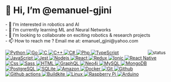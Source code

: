 <h1>👋 Hi, I’m @emanuel-gjini</h1>
<p>
- 👀 I’m interested in robotics and AI<br/>
- 🌱 I’m currently learning ML and Neural Networks<br/>
- 💞️ I’m looking to collaborate on exciting robotics & research projects<br/>
- 📫 How to reach me ? Email me at: emanuel_gjini@yahoo.com<br/>
  </p>
  <p align="right">
  <img alt="status" src="https://github-readme-stats.vercel.app/api?username=emanuel-gjini&show_icons=true&count_private=true&theme=dark" align="right" /></p>
<div>
  <a href="https://github.com/emanuel-gjini">
    <img alt="Python" src="https://img.shields.io/badge/Python-14354C?style=flat&logo=python&logoColor=white" />
  </a>
<a href="https://github.com/emanuel-gjini">
    <img alt="Go" src="https://img.shields.io/badge/GO-017D9C?style=flat&logo=go&logoColor=white" />
  </a>
 <a href="https://github.com/emanuel-gjini">
    <img alt="C" src="https://img.shields.io/badge/C-239120?style=flat&logo=c&logoColor=white" />
  </a>
  <a href="https://github.com/emanuel-gjini">
    <img alt="C++" src="https://img.shields.io/badge/C++-239120?style=flat&logo=cplusplus&logoColor=white" />
  </a>
  <a href="https://github.com/emanuel-gjini">
    <img alt="C#" src="https://img.shields.io/badge/C%23-239120?style=flat&logo=c-sharp&logoColor=white" />
  </a>
  <a href="https://github.com/emanuel-gjini">
    <img alt="Php" src="https://img.shields.io/badge/PHP-777BB4?style=flat&logo=php&logoColor=white" />
  </a>
  <a href="https://github.com/emanuel-gjini">
    <img alt="TypeScript" src="https://img.shields.io/badge/TypeScript-007ACC?style=flat&logo=typescript&logoColor=white" />
  </a>
  <a href="https://github.com/emanuel-gjini">
    <img alt="JavaScript" src="https://img.shields.io/badge/JavaScript-FCDC00?style=flat&logo=javascript&logoColor=white" />
  </a>
  <a href="https://github.com/emanuel-gjini">
    <img alt="Jest" src="https://img.shields.io/badge/Jest-14C211?style=flat&logo=jest&logoColor=white" />
  </a>
  <a href="https://github.com/emanuel-gjini">
    <img alt="Nodejs" src="https://img.shields.io/badge/Nodejs-036E00?style=flat&logo=Node.js&logoColor=white" />
  </a>
  <a href="https://github.com/emanuel-gjini">
    <img alt="React" src="https://img.shields.io/badge/React-0f69a9?style=flat&logo=react&logoColor=white" />
  </a>
  <a href="https://github.com/emanuel-gjini">
    <img alt="Redux" src="https://img.shields.io/badge/Redux-764ABC?style=flat&logo=redux&logoColor=white" />
  </a>
    <a href="https://github.com/emanuel-gjini">
    <img alt="Ionic" src="https://img.shields.io/badge/Ionic-3880FF?style=flat&logo=ionic&logoColor=white" />
  </a>
  <a href="https://github.com/emanuel-gjini">
    <img alt="React Native" src="https://img.shields.io/badge/React_Native-0f69a9?style=flat&logo=react&logoColor=white" />
    </a>
  <a href="https://github.com/emanuel-gjini">
    <img alt="Css" src="https://img.shields.io/badge/CSS-239120?&style=flat&logo=css3&logoColor=white" />
  </a>
  <a href="https://github.com/emanuel-gjini">
    <img alt="Sass" src="https://img.shields.io/badge/Sass-CC6699?style=flat&logo=sass&logoColor=white" />
  </a>
  <a href="https://github.com/emanuel-gjini">
    <img alt="HTML" src="https://img.shields.io/badge/HTML-DD4B24?style=flat&logo=html5&logoColor=white" />
  </a>
  <a href="https://github.com/emanuel-gjini">  
    <img alt="GraphQL" src="https://img.shields.io/badge/GraphQL-E10098?style=flat&logo=graphql&logoColor=white" />
  </a>
  <a href="https://github.com/emanuel-gjini">  
    <img alt="Neo4j" src="https://img.shields.io/badge/Neo4j-038BFF?style=flat&logo=neo4j&logoColor=white" />
  </a>
  <a href="https://github.com/emanuel-gjini">
    <img alt="MySQL" src="https://img.shields.io/badge/MySQL-0f69a9?style=flat&logo=mysql&logoColor=white" />
  </a>
  <a href="https://github.com/emanuel-gjini">
    <img alt="MongoDB" src="https://img.shields.io/badge/MongoDB-13aa52?style=flat&logo=mongodb&logoColor=white" />
  </a>
  <a href="https://github.com/emanuel-gjini">
    <img alt="PostgreSQL" src="https://img.shields.io/badge/PostgreSQL-316192?style=flat&logo=postgresql&logoColor=white" />
  </a>
  <a href="https://github.com/emanuel-gjini">
    <img alt="SQLite" src="https://img.shields.io/badge/SQLite-07405E?style=flat&logo=sqlite&logoColor=white" />
  </a>
  <a href="https://github.com/emanuel-gjini">  
    <img alt="Amazon" src="https://img.shields.io/badge/Amazon_AWS-232F3E?style=flat&logo=amazon-aws&logoColor=white" />
  </a>
  <a href="https://github.com/emanuel-gjini">  
    <img alt="Docker" src="https://img.shields.io/badge/Docker-46a2f1?style=flat&logo=docker&logoColor=white" />
  </a>
  <a href="https://github.com/emanuel-gjini">  
    <img alt="Git" src="https://img.shields.io/badge/Git-F05032?style=flat&logo=git&logoColor=white" />
  </a>
  <a href="https://github.com/emanuel-gjini">  
    <img alt="Github" src="https://img.shields.io/badge/GitHub-181717?style=flat&logo=github" />
  </a>
  <a href="https://github.com/emanuel-gjini">  
    <img alt="Github actions" src="https://img.shields.io/badge/Github_Actions-2088FF?style=flat&logo=github-actions&logoColor=white" />
  </a>
  <a href="https://github.com/emanuel-gjini">  
    <img alt="Buildkite" src="https://img.shields.io/badge/Buildkite-yellow?style=flat&logo=buildkite&logoColor=white" />
  </a>
  <a href="https://github.com/emanuel-gjini">  
    <img alt="Linux" src="https://img.shields.io/badge/Linux-FF6C0F?style=flat&logo=linux&logoColor=white" />
  </a>
  <a href="https://github.com/emanuel-gjini">  
    <img alt="Raspberry Pi" src="https://img.shields.io/badge/Raspberry_Pi-B50F3E?style=flat&logo=raspberrypi&logoColor=white" />
  </a>
  <a href="https://github.com/emanuel-gjini">  
    <img alt="Arduino" src="https://img.shields.io/badge/Arduino-018184?style=flat&logo=arduino&logoColor=white" />
  </a>
</div>

